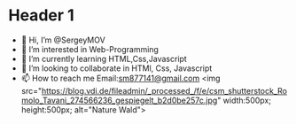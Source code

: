# Header 1

- 👋 Hi, I’m @SergeyMOV
- 👀 I’m interested in Web-Programming
- 🌱 I’m currently learning HTML,Css,Javascript
- 💞️ I’m looking to collaborate  in HTMl, Css, Javascript
- 📫 How to reach me Email:sm877141@gmail.com 
<img src="https://blog.vdi.de/fileadmin/_processed_/f/e/csm_shutterstock_Romolo_Tavani_274566236_gespiegelt_b2d0be257c.jpg" width:500px; height:500px; alt="Nature Wald"> 

<!---
SergeyMOV/SergeyMOV is a ✨ special ✨ repository because its `README.md` (this file) appears on your GitHub profile.
You can click the Preview link to take a look at your changes.
--->

